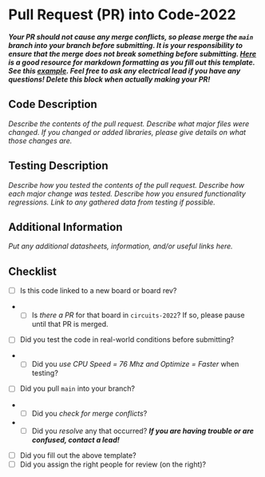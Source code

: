# Pull Request (PR) into Code-2022

***Your PR should not cause any merge conflicts, so please merge the `main` branch into your branch before submitting. It is your responsibility to ensure that the merge does not break something before submitting. [Here](https://guides.github.com/features/mastering-markdown/) is a good resource for markdown formatting as you fill out this template. See this [example](). Feel free to ask any electrical lead if you have any questions! Delete this block when actually making your PR!***

## Code Description
*Describe the contents of the pull request. Describe what major files were changed. If you changed or added libraries, please give details on what those changes are.*

## Testing Description
*Describe how you tested the contents of the pull request. Describe how each major change was tested. Describe how you ensured functionality regressions. Link to any gathered data from testing if possible.*

## Additional Information
*Put any additional datasheets, information, and/or useful links here.*

## Checklist
- [ ] Is this code linked to a new board or board rev?
- - [ ] Is *there a PR* for that board in `circuits-2022`? If so, please pause until that PR is merged.
- [ ] Did you test the code in real-world conditions before submitting?
- - [ ] Did you *use CPU Speed = 76 Mhz and Optimize = Faster* when testing?
- [ ] Did you pull `main` into your branch?
- - [ ] Did you *check for merge conflicts*?
- - [ ] Did you *resolve* any that occurred? ***If you are having trouble or are confused, contact a lead!***
- [ ] Did you fill out the above template?
- [ ] Did you assign the right people for review (on the right)?
